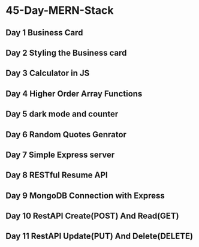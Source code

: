# 45-Day-MERN-Stack

## Day 1 Business Card

## Day 2 Styling the Business card

## Day 3 Calculator in JS

## Day 4 Higher Order Array Functions

## Day 5 dark mode and counter

## Day 6 Random Quotes Genrator

## Day 7 Simple Express server

## Day 8 RESTful Resume API

## Day 9 MongoDB Connection with Express

## Day 10 RestAPI Create(POST) And Read(GET)

## Day 11 RestAPI Update(PUT) And Delete(DELETE)
